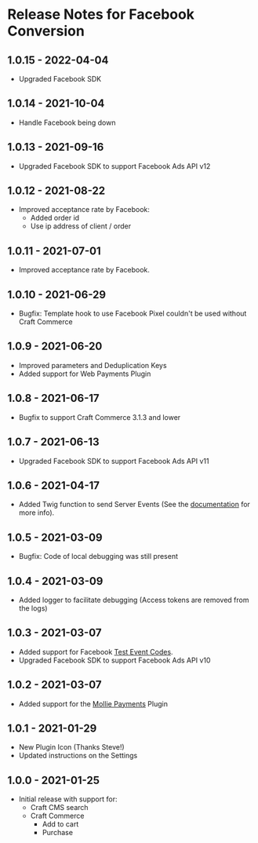 # Release Notes for Facebook Conversion

## 1.0.15 - 2022-04-04

- Upgraded Facebook SDK

## 1.0.14 - 2021-10-04

- Handle Facebook being down

## 1.0.13 - 2021-09-16

- Upgraded Facebook SDK to support Facebook Ads API v12

## 1.0.12 - 2021-08-22

- Improved acceptance rate by Facebook: 
  - Added order id
  - Use ip address of client / order

## 1.0.11 - 2021-07-01

- Improved acceptance rate by Facebook.

## 1.0.10 - 2021-06-29

- Bugfix: Template hook to use Facebook Pixel couldn't be used without Craft Commerce

## 1.0.9 - 2021-06-20

- Improved parameters and Deduplication Keys
- Added support for Web Payments Plugin

## 1.0.8 - 2021-06-17

- Bugfix to support Craft Commerce 3.1.3 and lower

## 1.0.7 - 2021-06-13

- Upgraded Facebook SDK to support Facebook Ads API v11

## 1.0.6 - 2021-04-17

- Added Twig function to send Server Events (See the [documentation](https://facebook-conversion.dwy.be/documentation/manual-tracking.html) for more info).

## 1.0.5 - 2021-03-09

- Bugfix: Code of local debugging was still present 

## 1.0.4 - 2021-03-09

- Added logger to facilitate debugging (Access tokens are removed from the logs)

## 1.0.3 - 2021-03-07

- Added support for Facebook [Test Event Codes](https://www.facebook.com/business/help/2040882565969969).
- Upgraded Facebook SDK to support Facebook Ads API v10

## 1.0.2 - 2021-03-07

- Added support for the [Mollie Payments](https://plugins.craftcms.com/mollie-payments) Plugin

## 1.0.1 - 2021-01-29

- New Plugin Icon (Thanks Steve!)
- Updated instructions on the Settings

## 1.0.0 - 2021-01-25

- Initial release with support for:
  - Craft CMS search
  - Craft Commerce
    - Add to cart
    - Purchase
